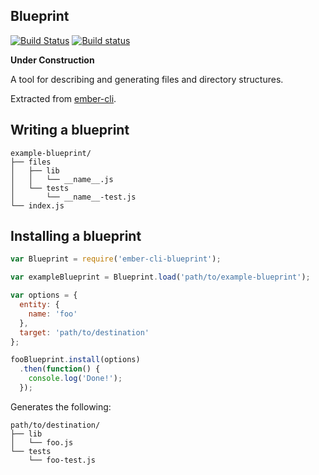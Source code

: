 ## Blueprint

[![Build Status](https://travis-ci.org/ember-cli/blueprint.svg?branch=master)](https://travis-ci.org/ember-cli/blueprint)
[![Build status](https://ci.appveyor.com/api/projects/status/5cg97gtg37i5ajrl/branch/master?svg=true)](https://ci.appveyor.com/project/embercli/blueprint/branch/master)

**Under Construction**

A tool for describing and generating files and directory structures.

Extracted from [ember-cli](http://ember-cli.com/).

## Writing a blueprint

```
example-blueprint/
├── files
│   ├── lib
│   │   └── __name__.js
│   └── tests
│       └── __name__-test.js
└── index.js
```

## Installing a blueprint

```js
var Blueprint = require('ember-cli-blueprint');

var exampleBlueprint = Blueprint.load('path/to/example-blueprint');

var options = {
  entity: {
    name: 'foo'
  },
  target: 'path/to/destination'
};

fooBlueprint.install(options)
  .then(function() {
    console.log('Done!');
  });
```

Generates the following:

```
path/to/destination/
├── lib
│   └── foo.js
└── tests
    └── foo-test.js
```